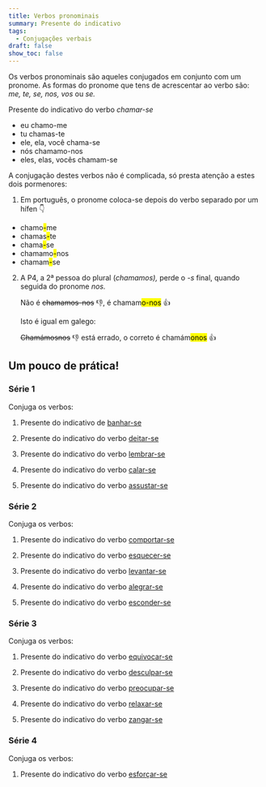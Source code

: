 ```yaml
---
title: Verbos pronominais
summary: Presente do indicativo
tags:
  - Conjugações verbais
draft: false
show_toc: false
---
```

Os verbos pronominais são aqueles conjugados em conjunto com um pronome. As formas do pronome que tens de acrescentar ao verbo são: *me, te, se, nos, vos* ou *se.* 

<article>
  
  Presente do indicativo do verbo *chamar-se* 
- eu chamo-me
- tu chamas-te
- ele, ela, você chama-se
- nós chamamo-nos
- eles, elas, vocês chamam-se

</article>

A conjugação destes verbos não é complicada, só presta atenção a estes dois pormenores:

1. Em português, o pronome coloca-se depois do verbo separado por um hífen 👇
- chamo<mark>-</mark>me
- chamas<mark>-</mark>te
- chama<mark>-</mark>se
- chamamo<mark>-</mark>nos
- chamam<mark>-</mark>se

2. A P4, a 2ª pessoa do plural (*chamamos),* perde o *-s* final, quando seguida do pronome *nos.*

   Não é ~~chamamos-nos~~ 👎, é chamam<mark>o-nos</mark> 👍

   Isto é igual em galego: 

   ~~Chamámosnos~~ 👎 está errado, o correto é
   chamám<mark>onos</mark> 👍

## Um pouco de prática!
 
### Série 1

Conjuga os verbos:

1. Presente do indicativo de [banhar-se](https://www.verbos-portugueses.info/pt/praticar/tempos.html#1487:banhar-se/1)
   
2. Presente do indicativo do verbo [deitar-se](https://www.verbos-portugueses.info/pt/praticar/tempos.html#1611:deitar-se/1)

3. Presente do indicativo do verbo [lembrar-se](https://www.verbos-portugueses.info/pt/praticar/tempos.html#1402:lembrar-se/1)

4. Presente do indicativo do verbo [calar-se](https://www.verbos-portugueses.info/pt/praticar/tempos.html#851:calar-se/1)

5. Presente do indicativo do verbo [assustar-se](https://www.verbos-portugueses.info/pt/praticar/tempos.html#1043:assustar-se/1)


### Série 2

Conjuga os verbos:

1. Presente do indicativo do verbo [comportar-se](https://www.verbos-portugueses.info/pt/praticar/tempos.html#1815:comportar-se/1)

2. Presente do indicativo do verbo [esquecer-se](https://www.verbos-portugueses.info/pt/praticar/tempos.html#1712:esquecer-se/1) 

3. Presente do indicativo do verbo [levantar-se](https://www.verbos-portugueses.info/pt/praticar/tempos.html#362:levantar-se/1)

4. Presente do indicativo do verbo [alegrar-se](https://www.verbos-portugueses.info/pt/praticar/tempos.html#816:alegrar-se/1)

5. Presente do indicativo do verbo [esconder-se](https://www.verbos-portugueses.info/pt/praticar/tempos.html#787:esconder-se/1)


### Série 3

Conjuga os verbos:

1. Presente do indicativo do verbo [equivocar-se](https://www.verbos-portugueses.info/pt/praticar/tempos.html#1841:equivocar-se/1)

2. Presente do indicativo do verbo [desculpar-se](https://www.verbos-portugueses.info/pt/praticar/tempos.html#1507:desculpar-se/1)

3. Presente do indicativo do verbo [preocupar-se](https://www.verbos-portugueses.info/pt/praticar/tempos.html#832:preocupar-se/1)

4. Presente do indicativo do verbo [relaxar-se](https://www.verbos-portugueses.info/pt/praticar/tempos.html#823:relaxar-se/1)

5. Presente do indicativo do verbo [zangar-se](https://www.verbos-portugueses.info/pt/praticar/tempos.html#1832:zangar-se/1)

### Série 4

Conjuga os verbos:

1. Presente do indicativo do verbo [esforçar-se](https://www.verbos-portugueses.info/pt/praticar/tempos.html#2247:esforcar/1)

